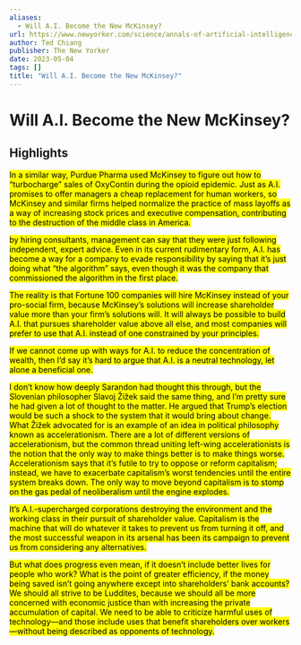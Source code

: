 ```yaml
---
aliases:
  - Will A.I. Become the New McKinsey?
url: https://www.newyorker.com/science/annals-of-artificial-intelligence/will-ai-become-the-new-mckinsey
author: Ted Chiang
publisher: The New Yorker
date: 2023-05-04
tags: []
title: "Will A.I. Become the New McKinsey?"
---
```

# Will A.I. Become the New McKinsey?
## Highlights
<mark>In a similar way, Purdue Pharma used McKinsey to figure out how to “turbocharge” sales of OxyContin during the opioid epidemic. Just as A.I. promises to offer managers a cheap replacement for human workers, so McKinsey and similar firms helped normalize the practice of mass layoffs as a way of increasing stock prices and executive compensation, contributing to the destruction of the middle class in America.</mark>

<mark>by hiring consultants, management can say that they were just following independent, expert advice. Even in its current rudimentary form, A.I. has become a way for a company to evade responsibility by saying that it’s just doing what “the algorithm” says, even though it was the company that commissioned the algorithm in the first place.</mark>

<mark>The reality is that Fortune 100 companies will hire McKinsey instead of your pro-social firm, because McKinsey’s solutions will increase shareholder value more than your firm’s solutions will. It will always be possible to build A.I. that pursues shareholder value above all else, and most companies will prefer to use that A.I. instead of one constrained by your principles.</mark>

<mark>If we cannot come up with ways for A.I. to reduce the concentration of wealth, then I’d say it’s hard to argue that A.I. is a neutral technology, let alone a beneficial one.</mark>

<mark>I don’t know how deeply Sarandon had thought this through, but the Slovenian philosopher Slavoj Žižek said the same thing, and I’m pretty sure he had given a lot of thought to the matter. He argued that Trump’s election would be such a shock to the system that it would bring about change. What Žižek advocated for is an example of an idea in political philosophy known as accelerationism. There are a lot of different versions of accelerationism, but the common thread uniting left-wing accelerationists is the notion that the only way to make things better is to make things worse. Accelerationism says that it’s futile to try to oppose or reform capitalism; instead, we have to exacerbate capitalism’s worst tendencies until the entire system breaks down. The only way to move beyond capitalism is to stomp on the gas pedal of neoliberalism until the engine explodes.</mark>

<mark>It’s A.I.-supercharged corporations destroying the environment and the working class in their pursuit of shareholder value. Capitalism is the machine that will do whatever it takes to prevent us from turning it off, and the most successful weapon in its arsenal has been its campaign to prevent us from considering any alternatives.</mark>

<mark>But what does progress even mean, if it doesn’t include better lives for people who work? What is the point of greater efficiency, if the money being saved isn’t going anywhere except into shareholders’ bank accounts? We should all strive to be Luddites, because we should all be more concerned with economic justice than with increasing the private accumulation of capital. We need to be able to criticize harmful uses of technology—and those include uses that benefit shareholders over workers—without being described as opponents of technology.</mark>